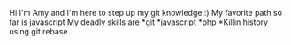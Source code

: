 Hi I'm Amy and I'm here to step up my git knowledge :)
My favorite path so far is javascript
My deadly skills are
*git
*javascript
*php
*Killin history using git rebase